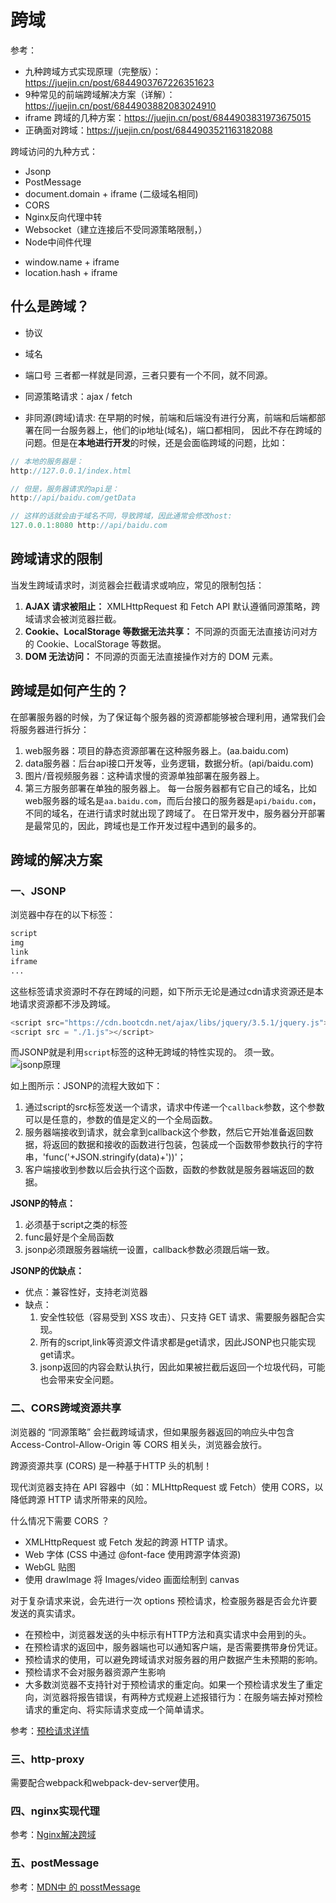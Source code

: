 # 跨域

参考：
* 九种跨域方式实现原理（完整版）：https://juejin.cn/post/6844903767226351623
* 9种常见的前端跨域解决方案（详解）：https://juejin.cn/post/6844903882083024910
* iframe 跨域的几种方案：https://juejin.cn/post/6844903831973675015
* 正确面对跨域：https://juejin.cn/post/6844903521163182088

跨域访问的九种方式：
* Jsonp
* PostMessage
* document.domain + iframe (二级域名相同)
* CORS
* Nginx反向代理中转
* Websocket（建立连接后不受同源策略限制，）
* Node中间件代理

<!-- 这2个用的不多了 -->
* window.name + iframe
* location.hash + iframe


## 什么是跨域？
- 协议
- 域名
- 端口号
三者都一样就是同源，三者只要有一个不同，就不同源。

- 同源策略请求：ajax / fetch
- 非同源(跨域)请求:
在早期的时候，前端和后端没有进行分离，前端和后端都部署在同一台服务器上，他们的ip地址(域名)，端口都相同，
因此不存在跨域的问题。但是在**本地进行开发**的时候，还是会面临跨域的问题，比如：

```js
// 本地的服务器是：
http://127.0.0.1/index.html
```

```js
// 但是，服务器请求的api是：
http://api/baidu.com/getData
```

```js
// 这样的话就会由于域名不同，导致跨域，因此通常会修改host:
127.0.0.1:8080 http://api/baidu.com
```
## 跨域请求的限制
当发生跨域请求时，浏览器会拦截请求或响应，常见的限制包括：  
1. **AJAX 请求被阻止：** XMLHttpRequest 和 Fetch API 默认遵循同源策略，跨域请求会被浏览器拦截。
2. **Cookie、LocalStorage 等数据无法共享：** 不同源的页面无法直接访问对方的 Cookie、LocalStorage 等数据。
3. **DOM 无法访问：** 不同源的页面无法直接操作对方的 DOM 元素。

## 跨域是如何产生的？

在部署服务器的时候，为了保证每个服务器的资源都能够被合理利用，通常我们会将服务器进行拆分：
1. web服务器：项目的静态资源部署在这种服务器上。(aa.baidu.com)
2. data服务器：后台api接口开发等，业务逻辑，数据分析。(api/baidu.com)
3. 图片/音视频服务器：这种请求慢的资源单独部署在服务器上。
4. 第三方服务部署在单独的服务器上。
每一台服务器都有它自己的域名，比如web服务器的域名是`aa.baidu.com`，而后台接口的服务器是`api/baidu.com`，不同的域名，在进行请求时就出现了跨域了。
在日常开发中，服务器分开部署是最常见的，因此，跨域也是工作开发过程中遇到的最多的。

## 跨域的解决方案

### 一、JSONP
浏览器中存在的以下标签：
```html
script
img
link
iframe
...
```
这些标签请求资源时不存在跨域的问题，如下所示无论是通过cdn请求资源还是本地请求资源都不涉及跨域。
```js
<script src="https://cdn.bootcdn.net/ajax/libs/jquery/3.5.1/jquery.js"></script>
<script src = "./1.js"></script>
```
而JSONP就是利用`script`标签的这种无跨域的特性实现的。
须一致。
![jsonp原理](https://ftp.bmp.ovh/imgs/2021/03/183348b65c44d9e6.png)

如上图所示：JSONP的流程大致如下：
1. 通过script的src标签发送一个请求，请求中传递一个`callback`参数，这个参数可以是任意的，参数的值是定义的一个全局函数。
2. 服务器端接收到请求，就会拿到callback这个参数，然后它开始准备返回数据，将返回的数据和接收的函数进行包装，包装成一个函数带参数执行的字符串，'func('+JSON.stringify(data)+'))'；
3. 客户端接收到参数以后会执行这个函数，函数的参数就是服务器端返回的数据。

**JSONP的特点：**
1. 必须基于script之类的标签
2. func最好是个全局函数
3. jsonp必须跟服务器端统一设置，callback参数必须跟后端一致。

**JSONP的优缺点：**
* 优点：兼容性好，支持老浏览器
* 缺点：
  1. 安全性较低（容易受到 XSS 攻击）、只支持 GET 请求、需要服务器配合实现。
  2. 所有的script,link等资源文件请求都是get请求，因此JSONP也只能实现get请求。
  3. jsonp返回的内容会默认执行，因此如果被拦截后返回一个垃圾代码，可能也会带来安全问题。


### 二、CORS跨域资源共享
浏览器的 “同源策略” 会拦截跨域请求，但如果服务器返回的响应头中包含 Access-Control-Allow-Origin 等 CORS 相关头，浏览器会放行。

跨源资源共享 (CORS) 是一种基于HTTP 头的机制！

现代浏览器支持在 API 容器中（如：MLHttpRequest 或 Fetch）使用 CORS，以降低跨源 HTTP 请求所带来的风险。

什么情况下需要 CORS ？
* XMLHttpRequest 或 Fetch 发起的跨源 HTTP 请求。
* Web 字体 (CSS 中通过 @font-face 使用跨源字体资源)
* WebGL 贴图
* 使用 drawImage 将 Images/video 画面绘制到 canvas


对于复杂请求来说，会先进行一次 options 预检请求，检查服务器是否会允许要发送的真实请求。
* 在预检中，浏览器发送的头中标示有HTTP方法和真实请求中会用到的头。
* 在预检请求的返回中，服务器端也可以通知客户端，是否需要携带身份凭证。
* 预检请求的使用，可以避免跨域请求对服务器的用户数据产生未预期的影响。
* 预检请求不会对服务器资源产生影响
* 大多数浏览器不支持针对于预检请求的重定向。如果一个预检请求发生了重定向，浏览器将报告错误，有两种方式规避上述报错行为：在服务端去掉对预检请求的重定向、将实际请求变成一个简单请求。

参考：[预检请求详情](./0.1__预检请求.md)

### 三、http-proxy
需要配合webpack和webpack-dev-server使用。

### 四、nginx实现代理
参考：[Nginx解决跨域](./2.0__Nginx解决跨域.md)

### 五、postMessage
参考：[MDN中 的 posstMessage](https://developer.mozilla.org/zh-CN/docs/Web/API/Window/postMessage)
